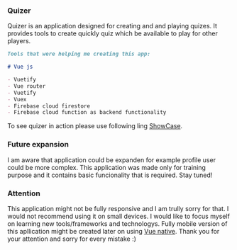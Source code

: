### Quizer

Quizer is an application designed for creating and and playing quizes. It provides tools to create quickly quiz which be available to play for other players. 

```markdown
Tools that were helping me creating this app:

# Vue js

- Vuetify
- Vue router
- Vuetify
- Vuex
- Firebase cloud firestore
- Firebase cloud function as backend functionality 

```

To see quizer in action please use following ling [ShowCase](https://storage.googleapis.com/mszarek/quizer/index.html).

### Future expansion

I am aware that application could be expanden for example profile user could be more complex. This application was made only for training purpose and it contains basic funcionality that is required. Stay tuned!

### Attention

This application might not be fully responsive and I am trully sorry for that. I would not recommend using it on small devices. I would like to focus myself on learning new tools/frameworks and technologys. Fully mobile version of this apllication might be created later on using [Vue native](https://vue-native.io/). Thank you for your attention and sorry for every mistake :)
